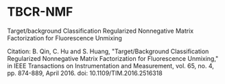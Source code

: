 # TBCR-NMF
 Target/background Classification Regularized Nonnegative Matrix Factorization for Fluorescence Unmixing
 
 
Citation: B. Qin, C. Hu and S. Huang, "Target/Background Classification Regularized Nonnegative Matrix Factorization for Fluorescence Unmixing," in IEEE Transactions on Instrumentation and Measurement, vol. 65, no. 4, pp. 874-889, April 2016. doi: 10.1109/TIM.2016.2516318
